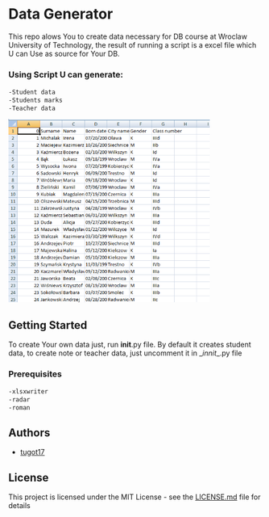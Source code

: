 # Data Generator

This repo alows You to create data necessary for DB course at Wroclaw University of Technology, the result of running a script is a excel file which U can Use as source for Your DB. 

### Using Script U can generate:
```
-Student data 
-Students marks
-Teacher data
```

<img src="Data/result.png" alt="drawing" width="400px"/>


## Getting Started
To create Your own data just, run __init__.py file. By default it creates student data, to create note or teacher data, just uncomment it in \__innit__.py file

### Prerequisites
```
-xlsxwriter
-radar
-roman
```


## Authors

* [tugot17](https://github.com/tugot17)


## License

This project is licensed under the MIT License - see the [LICENSE.md](LICENSE.md) file for details


